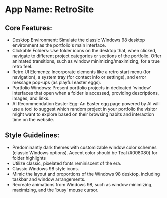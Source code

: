 # **App Name**: RetroSite

## Core Features:

- Desktop Environment: Simulate the classic Windows 98 desktop environment as the portfolio's main interface.
- Clickable Folders: Use folder icons on the desktop that, when clicked, navigate to different project categories or sections of the portfolio. Offer animated transitions, such as window minimizing/maximizing, for a true retro feel.
- Retro UI Elements: Incorporate elements like a retro start menu (for navigation), a system tray (for contact info or settings), and error message pop-ups (as playful easter eggs).
- Portfolio Windows: Present portfolio projects in dedicated 'window' interfaces that open when a folder is accessed, providing descriptions, images, and links.
- AI Recommendation Easter Egg: An Easter egg page powered by AI will use a tool to suggest which random project in your portfolio the visitor might want to explore based on their browsing habits and interaction time on the website.

## Style Guidelines:

- Predominantly dark themes with customizable window color schemes (classic Windows options). Accent color should be Teal (#008080) for folder highlights
- Utilize classic, pixelated fonts reminiscent of the era.
- Classic Windows 98 style icons.
- Mimic the layout and proportions of the Windows 98 desktop, including taskbar and window arrangements.
- Recreate animations from Windows 98, such as window minimizing, maximizing, and the 'busy' mouse cursor.